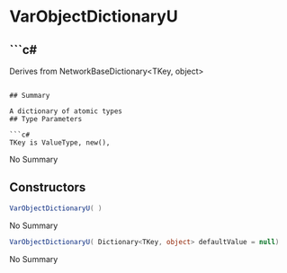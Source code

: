 # VarObjectDictionaryU<TKey>

## ```c#
Derives from NetworkBaseDictionary<TKey, object>
```

## Summary

A dictionary of atomic types
## Type Parameters

```c#
TKey is ValueType, new(), 
```
No Summary
## Constructors

```c#
VarObjectDictionaryU( ) 
```
No Summary
```c#
VarObjectDictionaryU( Dictionary<TKey, object> defaultValue = null) 
```
No Summary
